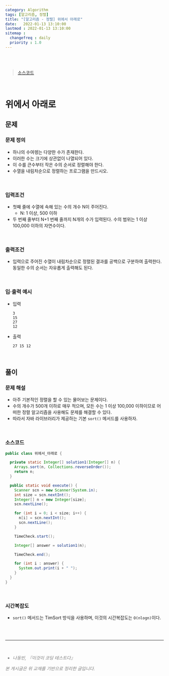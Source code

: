 ```yaml
---
category: Algorithm
tags: [알고리즘, 정렬]
title: "[알고리즘 - 정렬] 위에서 아래로"
date:   2022-01-13 13:10:00 
lastmod : 2022-01-13 13:10:00
sitemap :
  changefreq : daily
  priority : 1.0
---
```


<br/><br/>

> [소스코드](https://github.com/TaegyunWoo/algorithm-study/blob/main/src/main/java/sort/%EC%9C%84%EC%97%90%EC%84%9C_%EC%95%84%EB%9E%98%EB%A1%9C.java)  

<br/>

# 위에서 아래로
## 문제
### 문제 정의

- 하나의 수여렝는 다양한 수가 존재한다.
- 이러한 수는 크기에 상관없이 나열되어 있다.
- 이 수를 큰수부터 작은 수의 순서로 정렬해야 한다.
- 수열을 내림차순으로 정렬하는 프로그램을 만드시오.

<br/>

### 입력조건
- 첫째 줄에 수열에 속해 있는 수의 개수 N이 주어진다.
    - N: 1 이상, 500 이하
- 두 번째 줄부터 N+1 번째 줄까지 N개의 수가 입력된다. 수의 범위는 1 이상 100,000 이하의 자연수이다.

<br/>

### 출력조건
- 입력으로 주어진 수열이 내림차순으로 정렬된 결과를 공백으로 구분하여 출력한다.  
  동일한 수의 순서는 자유롭게 출력해도 된다.

<br/>

### 입·출력 예시
- 입력
  ```text
  3
  15
  27
  12
  ```

- 출력
  ```text
  27 15 12
  ```

<br/>

## 풀이
### 문제 해설
- 아주 기본적인 정렬을 할 수 있는 물어보는 문제이다.
- 수의 개수가 500개 이하로 매우 적으며, 모든 수는 1 이상 100,000 이하이므로 어떠한 정렬 알고리즘을 사용해도 문제를 해결할 수 있다.
- 따라서 자바 라이브러리가 제공하는 기본 `sort()` 메서드를 사용하자.

<br/>

### 소스코드
```java
public class 위에서_아래로 {

  private static Integer[] solution1(Integer[] n) {
    Arrays.sort(n, Collections.reverseOrder());
    return n;
  }

  public static void execute() {
    Scanner scn = new Scanner(System.in);
    int size = scn.nextInt();
    Integer[] n = new Integer[size];
    scn.nextLine();

    for (int i = 0; i < size; i++) {
      n[i] = scn.nextInt();
      scn.nextLine();
    }

    TimeCheck.start();

    Integer[] answer = solution1(n);

    TimeCheck.end();

    for (int i : answer) {
      System.out.print(i + " ");
    }
  }
}

```

<br/>

### 시간복잡도
- `sort()` 메서드는 TimSort 방식을 사용하며, 이것의 시간복잡도는 `O(nlogn)`이다.

<br><br>

---

<br>
<div style="font-style: italic;color: gray;">
  <ul>
    <li>나동빈, 『이것이 코딩 테스트다』</li>
  </ul>
  본 게시글은 위 교재를 기반으로 정리한 글입니다.
</div>